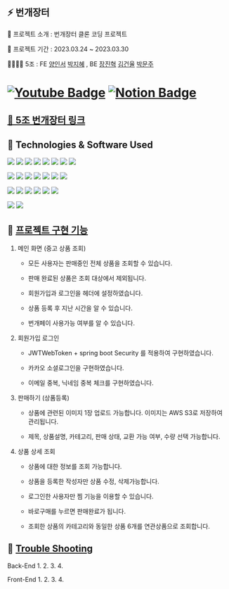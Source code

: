 ##   ⚡ 번개장터

📝 프로젝트 소개 : 번개장터 클론 코딩 프로젝트

📅 프로젝트 기간 : 2023.03.24 ~ 2023.03.30

👨‍👩‍👧‍👦  5조 : FE [양인서](https://github.com/1nxeo) [박지혜](https://github.com/wisdom1104) , BE [장진혁](https://github.com/jangjh45) [김건율](https://github.com/ChoonB) [박문주](https://github.com/parkmj4312)

# [![Youtube Badge](https://img.shields.io/badge/Youtube-ff0000?style=flat-round&logo=youtube&link=https://www.youtube.com/watch?v=F8oTl1pr3Sw)](https://www.youtube.com/watch?v=F8oTl1pr3Sw)   [![Notion Badge](https://img.shields.io/badge/Notion-000000.svg?&style=flat-round&logo=notion&link=https://1nxeo.notion.site/1nxeo/5-f98df340feb84a709bb63b666bd85a26)](https://1nxeo.notion.site/1nxeo/5-f98df340feb84a709bb63b666bd85a26)

## [💸 5조 번개장터 링크](http://clone-thunder-market.s3-website.ap-northeast-2.amazonaws.com/)

## 🔧 Technologies & Software Used

<img src="https://img.shields.io/badge/Java-007396?style=flat-round&logo=OpenJDK&logoColor=white"/>  <img src="https://img.shields.io/badge/Spring-6DB33F?style=flat-round&logo=spring&logoColor=white"/>  <img src="https://img.shields.io/badge/SpringSecurity-6DB33F?style=flat-round&logo=SpringSecurity&logoColor=white"/>  <img src="https://img.shields.io/badge/SpringBoot-6DB33F?style=flat-round&logo=springboot&logoColor=white"/>  <img src="https://img.shields.io/badge/javascript-F7DF1E?style=flat-round&logo=javascript&logoColor=black">  <img src="https://img.shields.io/badge/React-61DAFB?style=flat-round&logo=react&logoColor=white"/>  <img src="https://img.shields.io/badge/Redux-764ABC?style=flat-round&logo=redux&logoColor=white"/>  <img src="https://img.shields.io/badge/Axios-5A29E4?style=flat-round&logo=axios&logoColor=white"/>


<img src="https://img.shields.io/badge/git-F05032?style=flat-round&logo=git&logoColor=white"/>  <img src="https://img.shields.io/badge/github-181717?style=flat-round&logo=github&logoColor=white"/> <img src="https://img.shields.io/badge/githubactions-2088FF?style=flat-round&logo=githubactions&logoColor=white"/>  <img src="https://img.shields.io/badge/JSON Web Token-000000?style=flat-round&logo=JSON Web Tokens&logoColor=white"/>  <img src="https://img.shields.io/badge/Gradle-02303A?style=flat-round&logo=Gradle&logoColor=white"/>  <img src="https://img.shields.io/badge/IntelliJIDEA-000000?style=flat-round&logo=IntelliJIDEA&logoColor=white"/>  <img src="https://img.shields.io/badge/Visual Studio Code-007ACC?style=flat&logo=Visual Studio Code&logoColor=white" />

<img src="https://img.shields.io/badge/AmazonS3-569A31?style=flat-round&logo=AmazonS3&logoColor=white"/>  <img src="https://img.shields.io/badge/AmazonEC2-FF9900?style=flat-round&logo=AmazonEC2&logoColor=white"/>  <img src="https://img.shields.io/badge/AmazonRDS-527FFF?style=flat-round&logo=AmazonRDS&logoColor=white"/>  <img src="https://img.shields.io/badge/MySQL-4479A1?style=flat-round&logo=MySQL&logoColor=white"/>  <img src="https://img.shields.io/badge/Ubuntu-E95420?style=flat-round&logo=Ubuntu&logoColor=white"/>  <img src="https://img.shields.io/badge/Postman-FF6C37?style=flat-round&logo=Postman&logoColor=white"/> 

 <img src="https://img.shields.io/badge/Notion-000000?style=flat-round&logo=Notion&logoColor=white"/> <img src="https://img.shields.io/badge/Slack-4A154B?style=flat-round&logo=slack&logoColor=white"/>

## 🔑 [프로젝트 구현 기능](http://clone-thunder-market.s3-website.ap-northeast-2.amazonaws.com/) 

1. 메인 화면 (중고 상품 조회) 
  
   * 모든 사용자는 판매중인 전체 상품을 조회할 수 있습니다.
   
   * 판매 완료된 상품은 조회 대상에서 제외됩니다.
 
   * 회원가입과 로그인을 헤더에 설정하였습니다.
   
   * 상품 등록 후 지난 시간을 알 수 있습니다.
   
   * 번개페이 사용가능 여부를 알 수 있습니다.

2. 회원가입 로그인 

   * JWTWebToken + spring boot Security 를 적용하여 구현하였습니다.
   
   * 카카오 소셜로그인을 구현하였습니다.
   
   * 이메일 중복, 닉네임 중복 체크를 구현하였습니다.

3. 판매하기 (상품등록)

   * 상품에 관련된 이미지 1장 업로드 가능합니다. 이미지는 AWS S3로 저장하여 관리됩니다.
    
   * 제목, 상품설명, 카테고리, 판매 상태, 교환 가능 여부, 수량 선택 가능합니다.

4. 상품 상세 조회

   * 상품에 대한 정보를 조회 가능합니다.
    
   * 상품을 등록한 작성자만 상품 수정, 삭제가능합니다.
    
   * 로그인한 사용자만 찜 기능을 이용할 수 있습니다.
    
   * 바로구매를 누르면 판매완료가 됩니다. 
    
   * 조회한 상품의 카테고리와 동일한 상품 6개를 연관상품으로 조회합니다.


## 🏀 [Trouble Shooting](https://1nxeo.notion.site/1nxeo/5-f98df340feb84a709bb63b666bd85a26)

   Back-End
   1. 
   2. 
   3. 
   4. 
  
   Front-End
  1. 
  2. 
  3.
  4. 

